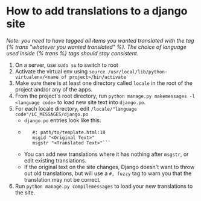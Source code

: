 # How to add translations to a django site 
*Note: you need to have tagged all items you wanted translated with the tag {% trans "whatever you wanted translated" %}.*
*The choice of language used inside {% trans %} tags should stay consistent.*
1. On a server, use `sudo su` to switch to root
1. Activate the virtual env using `source /usr/local/lib/python-virtualenv/<name of project>/bin/activate`
1. Make sure there is at least one directory called `locale` in the root of the project and/or any of the apps.
1. From the project's root directory, run `python manage.py makemessages -l <language code>` to load new site text into `django.po`.
1. For each locale directory, edit `/locale/"language code"/LC_MESSAGES/django.po`
    * `django.po` entries look like this:
    * ```
         #: path/to/template.html:18
         msgid "<Original Text>"
         msgstr "<Translated Text>"```
    * You can add new translations where it has nothing after `msgstr`, or edit existing translations.
    * If the original text on the site changes, Django doesn't want to throw out old translations, but will use a `#, fuzzy` tag to warn you that the translation may not be correct.
1. Run `python manage.py compilemessages` to load your new translations to the site.
